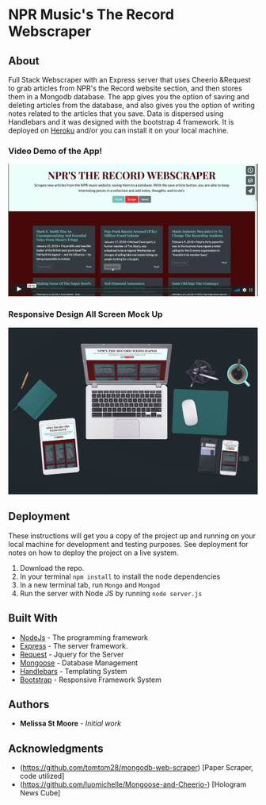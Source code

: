 # NPR Music's The Record Webscraper

## About

Full Stack Webscraper with an Express server that uses Cheerio &Request to grab articles from NPR's the Record website section, and then stores them in a Mongodb database. The app gives you the option of saving and deleting articles from the database, and also gives you the option of writing notes related to the articles that you save. Data is dispersed using Handlebars and it was designed with the bootstrap 4 framework. It is deployed on [Heroku](https://npr-music-scraper.herokuapp.com/) and/or you can install it on your local machine.

### Video Demo of the App!

[![NPR Music's The Record Web Scraper](/screenshots/demo_video_cover.png)](https://vimeo.com/257386878 "Npr's The Record Web Scraper - Click to Watch!")

### Responsive Design All Screen Mock Up

  ![Mock Up](/screenshots/mockup_diff_screens.jpg)

## Deployment

These instructions will get you a copy of the project up and running on your local machine for development and testing purposes. See deployment for notes on how to deploy the project on a live system.

  1. Download the repo.
  2. In your terminal `npm install` to install the node dependencies
  3. In a new terminal tab, run `Mongo` and `Mongod`
  4. Run the server with Node JS by running `node server.js`

## Built With

* [NodeJs](https://nodejs.org/en/) - The programming framework
* [Express](https://expressjs.com/) - The server framework.
* [Request](https://cheerio.js.org/) - Jquery for the Server
* [Mongoose](http://mongoosejs.com/) - Database Management
* [Handlebars](http://handlebarsjs.com/) - Templating System
* [Bootstrap](http://getbootstrap.com) - Responsive Framework System

## Authors

* **Melissa St Moore** - *Initial work*

## Acknowledgments

* (https://github.com/tomtom28/mongodb-web-scraper) [Paper Scraper, code utilized]
* (https://github.com/luomichelle/Mongoose-and-Cheerio-) [Hologram News Cube]
